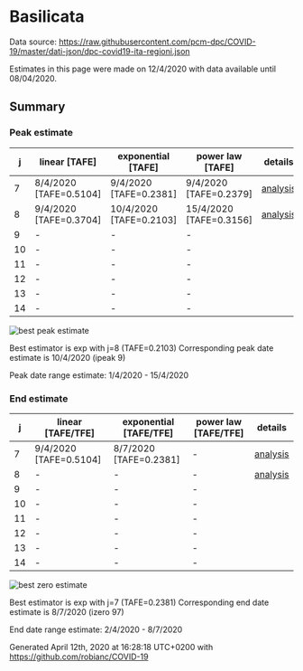 # Basilicata


Data source: https://raw.githubusercontent.com/pcm-dpc/COVID-19/master/dati-json/dpc-covid19-ita-regioni.json

Estimates in this page were made on 12/4/2020 with data available until 08/04/2020.


## Summary 

### Peak estimate 
|j|linear [TAFE]|exponential [TAFE]|power law [TAFE]|details|
|---|----|-----------|---------|-------|
|7|8/4/2020 [TAFE=0.5104]|9/4/2020 [TAFE=0.2381]|9/4/2020 [TAFE=0.2379]|[analysis](COVID-19_basilicata_j7_2020-04-08.md)|
|8|9/4/2020 [TAFE=0.3704]|10/4/2020 [TAFE=0.2103]|15/4/2020 [TAFE=0.3156]|[analysis](COVID-19_basilicata_j8_2020-04-08.md)|
|9|-|-|-||
|10|-|-|-||
|11|-|-|-||
|12|-|-|-||
|13|-|-|-||
|14|-|-|-||

![best peak estimate](COVID-19_basilicata_j8_2020-04-08.png)

Best estimator is exp with j=8 (TAFE=0.2103)
Corresponding peak date estimate is 10/4/2020 (ipeak 9)


Peak date range estimate: 1/4/2020 - 15/4/2020

### End estimate 
|j|linear [TAFE/TFE]|exponential [TAFE/TFE]|power law [TAFE/TFE]|details|
|---|----|-----------|---------|-------|
|7|9/4/2020 [TAFE=0.5104]|8/7/2020 [TAFE=0.2381]|-|[analysis](COVID-19_basilicata_j7_2020-04-08.md)|
|8|-|-|-|[analysis](COVID-19_basilicata_j8_2020-04-08.md)|
|9|-|-|-||
|10|-|-|-||
|11|-|-|-||
|12|-|-|-||
|13|-|-|-||
|14|-|-|-||

![best zero estimate](COVID-19_basilicata_j7_2020-04-08.png)

Best estimator is exp with j=7 (TAFE=0.2381)
Corresponding end date estimate is 8/7/2020 (izero 97)


End date range estimate: 2/4/2020 - 8/7/2020

Generated April 12th, 2020 at 16:28:18 UTC+0200 with https://github.com/robianc/COVID-19
